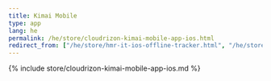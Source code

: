 ```yaml
---
title: Kimai Mobile
type: app 
lang: he
permalink: /he/store/cloudrizon-kimai-mobile-app-ios.html
redirect_from: ["/he/store/hmr-it-ios-offline-tracker.html", "/he/store/mr-it-ios-offline-tracker.html"]
---
```


{% include store/cloudrizon-kimai-mobile-app-ios.md %}
